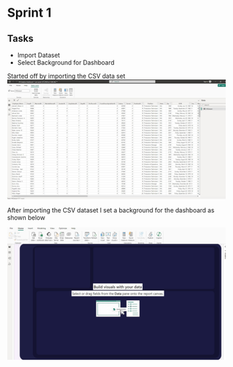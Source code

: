 # Sprint 1

## Tasks
* Import Dataset
* Select Background for Dashboard

Started off by importing the CSV data set
![](https://github.com/Nwiradiradja/PowerBI/blob/main/HR%20Data%20Analytics%20Dashboard/Sprint1/DatasetImported.jpg?raw=true)

After importing the CSV dataset I set a background for the dashboard as shown below

![](https://github.com/Nwiradiradja/PowerBI/blob/main/Sprint1/Sprint1%20Image.jpg?raw=true)
